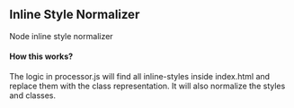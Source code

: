 ## Inline Style Normalizer

Node inline style normalizer

#### How this works?

The logic in processor.js will find all inline-styles inside index.html and replace them with the class representation.
It will also normalize the styles and classes.
